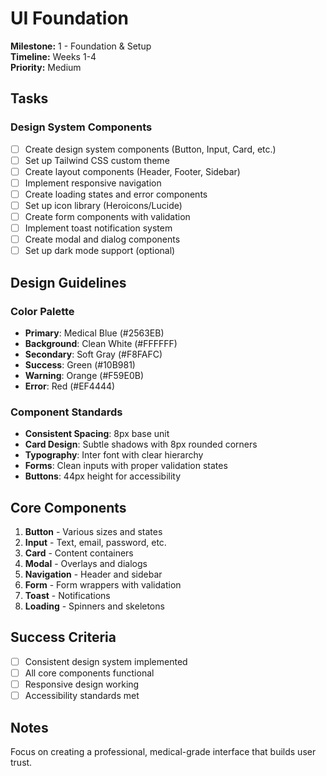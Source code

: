 # UI Foundation

**Milestone:** 1 - Foundation & Setup  
**Timeline:** Weeks 1-4  
**Priority:** Medium  

## Tasks

### Design System Components
- [ ] Create design system components (Button, Input, Card, etc.)
- [ ] Set up Tailwind CSS custom theme
- [ ] Create layout components (Header, Footer, Sidebar)
- [ ] Implement responsive navigation
- [ ] Create loading states and error components
- [ ] Set up icon library (Heroicons/Lucide)
- [ ] Create form components with validation
- [ ] Implement toast notification system
- [ ] Create modal and dialog components
- [ ] Set up dark mode support (optional)

## Design Guidelines

### Color Palette
- **Primary**: Medical Blue (#2563EB)
- **Background**: Clean White (#FFFFFF)
- **Secondary**: Soft Gray (#F8FAFC)
- **Success**: Green (#10B981)
- **Warning**: Orange (#F59E0B)
- **Error**: Red (#EF4444)

### Component Standards
- **Consistent Spacing**: 8px base unit
- **Card Design**: Subtle shadows with 8px rounded corners
- **Typography**: Inter font with clear hierarchy
- **Forms**: Clean inputs with proper validation states
- **Buttons**: 44px height for accessibility

## Core Components
1. **Button** - Various sizes and states
2. **Input** - Text, email, password, etc.
3. **Card** - Content containers
4. **Modal** - Overlays and dialogs
5. **Navigation** - Header and sidebar
6. **Form** - Form wrappers with validation
7. **Toast** - Notifications
8. **Loading** - Spinners and skeletons

## Success Criteria
- [ ] Consistent design system implemented
- [ ] All core components functional
- [ ] Responsive design working
- [ ] Accessibility standards met

## Notes
Focus on creating a professional, medical-grade interface that builds user trust.